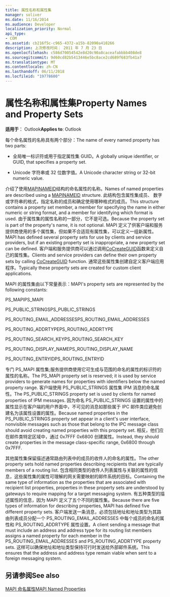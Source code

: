 ```yaml
---
title: 属性名称和属性集
manager: soliver
ms.date: 11/16/2014
ms.audience: Developer
localization_priority: Normal
api_type:
- COM
ms.assetid: cb216f5c-c965-4372-a15b-82090a410266
description: 上次修改时间： 2011 年 7 月 23 日
ms.openlocfilehash: c586d70054542e8d20c90a8caceafabbbb408de8
ms.sourcegitcommit: 9d60cd82b5413446e5bc8ace2cd689f683fb41a7
ms.translationtype: MT
ms.contentlocale: zh-CN
ms.lasthandoff: 06/11/2018
ms.locfileid: "19778600"
---
```

# <a name="property-names-and-property-sets"></a><span data-ttu-id="518ca-103">属性名称和属性集</span><span class="sxs-lookup"><span data-stu-id="518ca-103">Property Names and Property Sets</span></span>

  
  
<span data-ttu-id="518ca-104">**适用于**： Outlook</span><span class="sxs-lookup"><span data-stu-id="518ca-104">**Applies to**: Outlook</span></span> 
  
<span data-ttu-id="518ca-105">每个命名属性的名称具有两个部分：</span><span class="sxs-lookup"><span data-stu-id="518ca-105">The name of every named property has two parts:</span></span>
  
- <span data-ttu-id="518ca-106">全局唯一标识符或用于指定属性集 GUID。</span><span class="sxs-lookup"><span data-stu-id="518ca-106">A globally unique identifier, or GUID, that specifies a property set.</span></span>
    
- <span data-ttu-id="518ca-107">Unicode 字符串或 32 位数字值。</span><span class="sxs-lookup"><span data-stu-id="518ca-107">A Unicode character string or 32-bit numeric value.</span></span> 
    
<span data-ttu-id="518ca-108">介绍了使用[MAPINAMEID](mapinameid.md)结构的命名属性的名称。</span><span class="sxs-lookup"><span data-stu-id="518ca-108">Names of named properties are described using a [MAPINAMEID](mapinameid.md) structure.</span></span> <span data-ttu-id="518ca-109">此结构包含属性集成员、 数字或字符串的格式，指定名称的成员和确定使用哪种格式的成员。</span><span class="sxs-lookup"><span data-stu-id="518ca-109">This structure contains a property set member, a member for specifying the name in either numeric or string format, and a member for identifying which format is used.</span></span> <span data-ttu-id="518ca-110">由于属性集的属性名称的一部分，它不是可选。</span><span class="sxs-lookup"><span data-stu-id="518ca-110">Because the property set is part of the property's name, it is not optional.</span></span> <span data-ttu-id="518ca-111">MAPI 定义了供客户端和服务提供商使用的多个属性集，但如果不合适现有属性集，可以定义一组新属性。</span><span class="sxs-lookup"><span data-stu-id="518ca-111">MAPI has defined several property sets for use by clients and service providers, but if an existing property set is inappropriate, a new property set can be defined.</span></span> <span data-ttu-id="518ca-112">客户端和服务提供商可以通过调用[CoCreateGUID](http://msdn.microsoft.com/zh-cn/library/ms688568.aspx)函数来定义自己的属性集。</span><span class="sxs-lookup"><span data-stu-id="518ca-112">Clients and service providers can define their own property sets by calling [CoCreateGUID](http://msdn.microsoft.com/zh-cn/library/ms688568.aspx) function.</span></span> <span data-ttu-id="518ca-113">通常这些属性集创建自定义客户端应用程序。</span><span class="sxs-lookup"><span data-stu-id="518ca-113">Typically these property sets are created for custom client applications.</span></span> 
  
<span data-ttu-id="518ca-114">MAPI 的属性集由以下常量表示：</span><span class="sxs-lookup"><span data-stu-id="518ca-114">MAPI's property sets are represented by the following constants:</span></span>
  
<span data-ttu-id="518ca-115">PS_MAPI</span><span class="sxs-lookup"><span data-stu-id="518ca-115">PS_MAPI</span></span>
  
<span data-ttu-id="518ca-116">PS_PUBLIC_STRINGS</span><span class="sxs-lookup"><span data-stu-id="518ca-116">PS_PUBLIC_STRINGS</span></span>
  
<span data-ttu-id="518ca-117">PS_ROUTING_EMAIL_ADDRESSES</span><span class="sxs-lookup"><span data-stu-id="518ca-117">PS_ROUTING_EMAIL_ADDRESSES</span></span>
  
<span data-ttu-id="518ca-118">PS_ROUTING_ADDRTYPE</span><span class="sxs-lookup"><span data-stu-id="518ca-118">PS_ROUTING_ADDRTYPE</span></span>
  
<span data-ttu-id="518ca-119">PS_ROUTING_SEARCH_KEY</span><span class="sxs-lookup"><span data-stu-id="518ca-119">PS_ROUTING_SEARCH_KEY</span></span>
  
<span data-ttu-id="518ca-120">PS_ROUTING_DISPLAY_NAME</span><span class="sxs-lookup"><span data-stu-id="518ca-120">PS_ROUTING_DISPLAY_NAME</span></span>
  
<span data-ttu-id="518ca-121">PS_ROUTING_ENTRYID</span><span class="sxs-lookup"><span data-stu-id="518ca-121">PS_ROUTING_ENTRYID</span></span>
  
<span data-ttu-id="518ca-122">专门 PS_MAPI 属性集;服务提供商使用它可生成与范围的命名的属性的标识符的属性的名称。</span><span class="sxs-lookup"><span data-stu-id="518ca-122">The PS_MAPI property set is reserved; it is used by service providers to generate names for properties with identifiers below the named property range.</span></span> <span data-ttu-id="518ca-123">客户端使用 PS_PUBLIC_STRINGS 属性集 IPM 消息的命名属性。</span><span class="sxs-lookup"><span data-stu-id="518ca-123">The PS_PUBLIC_STRINGS property set is used by clients for named properties of IPM messages.</span></span> <span data-ttu-id="518ca-124">因为命名 PS_PUBLIC_STRINGS 设置的属性中的属性显示在客户端的用户界面中，不可见的消息如那些属于 IPC 邮件类应避免创建名为该属性设置的属性。</span><span class="sxs-lookup"><span data-stu-id="518ca-124">Because named properties in the PS_PUBLIC_STRINGS property set appear in a client's user interface, nonvisible messages such as those that belong to the IPC message class should avoid creating named properties with this property set.</span></span> <span data-ttu-id="518ca-125">相反，他们应在邮件类特定区域中，通过 0x7FFF 0x6800 创建属性。</span><span class="sxs-lookup"><span data-stu-id="518ca-125">Instead, they should create properties in the message class-specific range, 0x6800 through 0x7FFF.</span></span>
  
<span data-ttu-id="518ca-126">其他属性集保留描述通常路由列表中的成员的收件人的命名的属性。</span><span class="sxs-lookup"><span data-stu-id="518ca-126">The other property sets hold named properties describing recipients that are typically members of a routing list.</span></span> <span data-ttu-id="518ca-127">包含相同类型的收件人列表属性与关联的属性的信息，这些属性集的属性可理解的网关需要映射的邮件系统的目标。</span><span class="sxs-lookup"><span data-stu-id="518ca-127">Containing the same type of information as the properties that are associated with recipient list properties, properties in these property sets are understood by gateways to require mapping for a target messaging system.</span></span> <span data-ttu-id="518ca-128">有五种类型的描述属性的信息，因为 MAPI 定义了五个不同的属性集。</span><span class="sxs-lookup"><span data-stu-id="518ca-128">Because there are five types of information for describing properties, MAPI has defined five different property sets.</span></span> <span data-ttu-id="518ca-129">客户端发送一条消息，必须包括地址和地址类型为其路由列表成员分配一个 PS_ROUTING_EMAIL_ADDRESSES 中每个成员的命名的属性和 PS_ROUTING_ADDRTYPE 属性设置。</span><span class="sxs-lookup"><span data-stu-id="518ca-129">A client sending a message that must include an address and address type for its routing list members assigns a named property for each member in the PS_ROUTING_EMAIL_ADDRESSES and PS_ROUTING_ADDRTYPE property sets.</span></span> <span data-ttu-id="518ca-130">这样可以确保地址和地址类型保持可行时发送给外部邮件系统。</span><span class="sxs-lookup"><span data-stu-id="518ca-130">This ensures that the address and address type remain viable when sent to a foreign messaging system.</span></span>
  
## <a name="see-also"></a><span data-ttu-id="518ca-131">另请参阅</span><span class="sxs-lookup"><span data-stu-id="518ca-131">See also</span></span>



[<span data-ttu-id="518ca-132">MAPI 命名属性</span><span class="sxs-lookup"><span data-stu-id="518ca-132">MAPI Named Properties</span></span>](mapi-named-properties.md)


